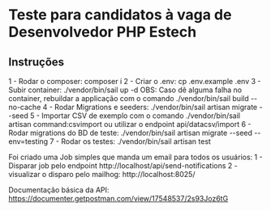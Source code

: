 
#  Teste para candidatos à vaga de Desenvolvedor PHP Estech

##  Instruções

1 - Rodar o composer: composer i
2 - Criar o .env: cp .env.example .env
3 - Subir container: ./vendor/bin/sail up -d
OBS: Caso dê alguma falha no container, rebuildar a applicação com o comando ./vendor/bin/sail build --no-cache
4 - Rodar Migrations e seeders: ./vendor/bin/sail artisan migrate --seed
5 - Importar CSV de exemplo com o comando ./vendor/bin/sail artisan command:csvimport ou utilizar o endpoint api/datacsv/import
6 - Rodar migrations do BD de teste: ./vendor/bin/sail artisan migrate --seed --env=testing
7 - Rodar os testes: ./vendor/bin/sail artisan test

Foi criado uma Job simples que manda um email para todos os usuários:
1 - Disparar job pelo endpoint http://localhost/api/send-notifications
2 - visualizar o disparo pelo mailhog: http://localhost:8025/

Documentação básica da API: https://documenter.getpostman.com/view/17548537/2s93Joz6tG
